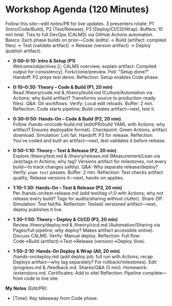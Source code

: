 # Workshop Agenda (120 Minutes)

Follow this site—edit notes/PR for live updates. 3 presenters rotate: P1 (Intro/Code/Build), P2 (Test/Release), P3 (Deploy/CI/CD/Wrap). Buffers: 10 min total. Ties to full DevOps (CALMS) via GitHub Actions automation. Basics: Each phase builds on prior—Code (edits) → Build (artifact: compiled files) → Test (validate artifact) → Release (version artifact) → Deploy (publish artifact).

- **0:00–0:10: Intro & Setup (P1)**  
  Welcome/objectives [/; CALMS overview; explain artifact: Compiled output for consistency]. Fork/clone/preview. Poll: "Setup done?" Handoff: P2 preps test demo. Reflection: Setup enables Code phase.

- **0:10–0:30: Theory – Code & Build (P1, 20 min)**  
  Read /theory/code.md & /theory/build.md (Culture/Automation via Actions; why build artifact? Transforms source to production-ready files). Q&A: Git workflows. Verify: Local edit reloads. Buffer: 2 min. Reflection: Code starts pipeline; Build creates artifact—next, test it.

- **0:30–0:50: Hands-On – Code & Build (P2, 20 min)**  
  Follow /hands-on/code-build.md (edit/PR/build YAML with Actions; why artifact? Ensures deployable format). Checkpoint: Green Actions; artifact download. Simulation: Lint fail. Handoff: P3 for release. Reflection: You've coded and built an artifact—next, test validates it before release.

- **0:50–1:10: Theory – Test & Release (P2, 20 min)**  
  Explore /theory/test.md & /theory/release.md (Measurement/Lean via Jest/tags in Actions; why tag? Versions artifact for milestones, not every build—to track changes safely). Q&A: Why separate release/deploy? Verify: `pnpm test` passes. Buffer: 2 min. Reflection: Test checks artifact quality; Release versions it—next, hands-on applies.

- **1:10–1:30: Hands-On – Test & Release (P3, 20 min)**  
  Per /hands-on/test-release.md (add test/tag v1.0 with Actions; why not release every build? Tags for audits/sharing without clutter). Share ZIP. Simulation: Test fail/fix. Reflection: Tested/ versioned artifact—next, deploy publishes it live.

- **1:30–1:50: Theory – Deploy & CI/CD (P3, 20 min)**  
  Review /theory/deploy.md & /theory/cicd.md (Automation/Sharing via Pages/full pipeline; why deploy? Makes artifact accessible online). Discuss CALMS. Verify: Manual deploy. Reflection: Full flow: Code→Build (artifact)→Test→Release (version)→Deploy (live).

- **1:50–2:10: Hands-On Deploy & Wrap (All, 20 min)**  
  /hands-on/deploy.md (add deploy job; full run with Actions; recap: Deploys artifact—why tag separately? For rollback/milestones). Edit /progress.md & /feedback.md. Shares/Q&A (5 min). Homework: /extensions.md. Certificates: Add to site! Reflection: Pipeline complete—from code to live site.

**My Notes** (Edit/PR):  
- [Time]: Key takeaway from Code phase.
